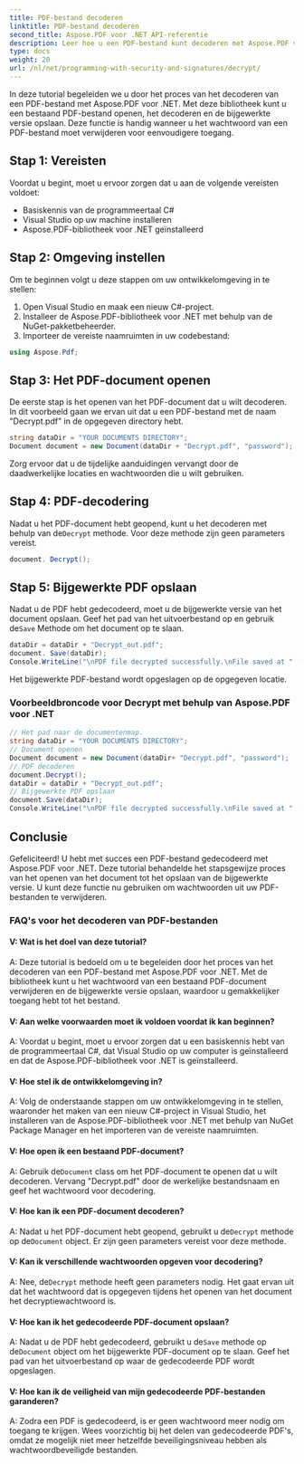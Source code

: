 ```yaml
---
title: PDF-bestand decoderen
linktitle: PDF-bestand decoderen
second_title: Aspose.PDF voor .NET API-referentie
description: Leer hoe u een PDF-bestand kunt decoderen met Aspose.PDF voor .NET.
type: docs
weight: 20
url: /nl/net/programming-with-security-and-signatures/decrypt/
---
```

In deze tutorial begeleiden we u door het proces van het decoderen van een PDF-bestand met Aspose.PDF voor .NET. Met deze bibliotheek kunt u een bestaand PDF-bestand openen, het decoderen en de bijgewerkte versie opslaan. Deze functie is handig wanneer u het wachtwoord van een PDF-bestand moet verwijderen voor eenvoudigere toegang.

## Stap 1: Vereisten

Voordat u begint, moet u ervoor zorgen dat u aan de volgende vereisten voldoet:

- Basiskennis van de programmeertaal C#
- Visual Studio op uw machine installeren
- Aspose.PDF-bibliotheek voor .NET geïnstalleerd

## Stap 2: Omgeving instellen

Om te beginnen volgt u deze stappen om uw ontwikkelomgeving in te stellen:

1. Open Visual Studio en maak een nieuw C#-project.
2. Installeer de Aspose.PDF-bibliotheek voor .NET met behulp van de NuGet-pakketbeheerder.
3. Importeer de vereiste naamruimten in uw codebestand:

```csharp
using Aspose.Pdf;
```

## Stap 3: Het PDF-document openen

De eerste stap is het openen van het PDF-document dat u wilt decoderen. In dit voorbeeld gaan we ervan uit dat u een PDF-bestand met de naam "Decrypt.pdf" in de opgegeven directory hebt.

```csharp
string dataDir = "YOUR DOCUMENTS DIRECTORY";
Document document = new Document(dataDir + "Decrypt.pdf", "password");
```

Zorg ervoor dat u de tijdelijke aanduidingen vervangt door de daadwerkelijke locaties en wachtwoorden die u wilt gebruiken.

## Stap 4: PDF-decodering

 Nadat u het PDF-document hebt geopend, kunt u het decoderen met behulp van de`Decrypt` methode. Voor deze methode zijn geen parameters vereist.

```csharp
document. Decrypt();
```

## Stap 5: Bijgewerkte PDF opslaan

 Nadat u de PDF hebt gedecodeerd, moet u de bijgewerkte versie van het document opslaan. Geef het pad van het uitvoerbestand op en gebruik de`Save` Methode om het document op te slaan.

```csharp
dataDir = dataDir + "Decrypt_out.pdf";
document. Save(dataDir);
Console.WriteLine("\nPDF file decrypted successfully.\nFile saved at " + dataDir);
```

Het bijgewerkte PDF-bestand wordt opgeslagen op de opgegeven locatie.

### Voorbeeldbroncode voor Decrypt met behulp van Aspose.PDF voor .NET 

```csharp
// Het pad naar de documentenmap.
string dataDir = "YOUR DOCUMENTS DIRECTORY";
// Document openen
Document document = new Document(dataDir+ "Decrypt.pdf", "password");
// PDF decoderen
document.Decrypt();
dataDir = dataDir + "Decrypt_out.pdf";
// Bijgewerkte PDF opslaan
document.Save(dataDir);
Console.WriteLine("\nPDF file decrypted successfully.\nFile saved at " + dataDir);
```

## Conclusie

Gefeliciteerd! U hebt met succes een PDF-bestand gedecodeerd met Aspose.PDF voor .NET. Deze tutorial behandelde het stapsgewijze proces van het openen van het document tot het opslaan van de bijgewerkte versie. U kunt deze functie nu gebruiken om wachtwoorden uit uw PDF-bestanden te verwijderen.

### FAQ's voor het decoderen van PDF-bestanden

#### V: Wat is het doel van deze tutorial?

A: Deze tutorial is bedoeld om u te begeleiden door het proces van het decoderen van een PDF-bestand met Aspose.PDF voor .NET. Met de bibliotheek kunt u het wachtwoord van een bestaand PDF-document verwijderen en de bijgewerkte versie opslaan, waardoor u gemakkelijker toegang hebt tot het bestand.

#### V: Aan welke voorwaarden moet ik voldoen voordat ik kan beginnen?

A: Voordat u begint, moet u ervoor zorgen dat u een basiskennis hebt van de programmeertaal C#, dat Visual Studio op uw computer is geïnstalleerd en dat de Aspose.PDF-bibliotheek voor .NET is geïnstalleerd.

#### V: Hoe stel ik de ontwikkelomgeving in?

A: Volg de onderstaande stappen om uw ontwikkelomgeving in te stellen, waaronder het maken van een nieuw C#-project in Visual Studio, het installeren van de Aspose.PDF-bibliotheek voor .NET met behulp van NuGet Package Manager en het importeren van de vereiste naamruimten.

#### V: Hoe open ik een bestaand PDF-document?

 A: Gebruik de`Document` class om het PDF-document te openen dat u wilt decoderen. Vervang "Decrypt.pdf" door de werkelijke bestandsnaam en geef het wachtwoord voor decodering.

#### V: Hoe kan ik een PDF-document decoderen?

 A: Nadat u het PDF-document hebt geopend, gebruikt u de`Decrypt` methode op de`Document` object. Er zijn geen parameters vereist voor deze methode.

#### V: Kan ik verschillende wachtwoorden opgeven voor decodering?

 A: Nee, de`Decrypt` methode heeft geen parameters nodig. Het gaat ervan uit dat het wachtwoord dat is opgegeven tijdens het openen van het document het decryptiewachtwoord is.

#### V: Hoe kan ik het gedecodeerde PDF-document opslaan?

 A: Nadat u de PDF hebt gedecodeerd, gebruikt u de`Save` methode op de`Document` object om het bijgewerkte PDF-document op te slaan. Geef het pad van het uitvoerbestand op waar de gedecodeerde PDF wordt opgeslagen.

#### V: Hoe kan ik de veiligheid van mijn gedecodeerde PDF-bestanden garanderen?

A: Zodra een PDF is gedecodeerd, is er geen wachtwoord meer nodig om toegang te krijgen. Wees voorzichtig bij het delen van gedecodeerde PDF's, omdat ze mogelijk niet meer hetzelfde beveiligingsniveau hebben als wachtwoordbeveiligde bestanden.